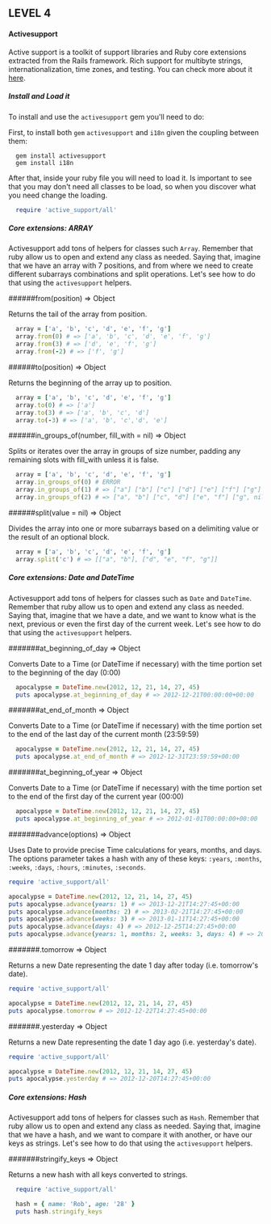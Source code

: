 LEVEL 4
-------

#### Activesupport

Active support is a toolkit of support libraries and Ruby core extensions extracted from the Rails framework. Rich support for multibyte strings, internationalization, time zones, and testing. You can check more about it [here](https://rubygems.org/gems/activesupport).

##### Install and Load it

To install and use the `activesupport` gem you'll need to do:

First, to install both `gem` `activesupport` and `i18n` given the coupling between them:

```shell
  gem install activesupport
  gem install i18n
```

After that, inside your ruby file you will need to load it. Is important to see that you may don't need all classes to be load, so when you discover what you need change the loading.

```ruby
  require 'active_support/all'
```

##### Core extensions: ARRAY

Activesupport add tons of helpers for classes such `Array`. Remember that ruby allow us to open and extend any class as needed. Saying that, imagine that we have an array with 7 positions, and from where we need to create different subarrays combinations and split operations. Let's see how to do that using the `activesupport` helpers.

######from(position) ⇒ Object

Returns the tail of the array from position.

```ruby
  array = ['a', 'b', 'c', 'd', 'e', 'f', 'g']
  array.from(0) # => ['a', 'b', 'c', 'd', 'e', 'f', 'g']
  array.from(3) # => ['d', 'e', 'f', 'g']
  array.from(-2) # => ['f', 'g']
```

######to(position) ⇒ Object

Returns the beginning of the array up to position.

```ruby
  array = ['a', 'b', 'c', 'd', 'e', 'f', 'g']
  array.to(0) # => ['a']
  array.to(3) # => ['a', 'b', 'c', 'd']
  array.to(-3) # => ['a', 'b', 'c','d', 'e']
```

######in_groups_of(number, fill_with = nil) ⇒ Object

Splits or iterates over the array in groups of size number, padding any remaining slots with fill_with unless it is false.

```ruby
  array = ['a', 'b', 'c', 'd', 'e', 'f', 'g']
  array.in_groups_of(0) # ERROR
  array.in_groups_of(1) # => ["a"] ["b"] ["c"] ["d"] ["e"] ["f"] ["g"]
  array.in_groups_of(2) # => ["a", "b"] ["c", "d"] ["e", "f"] ["g", nil]
```

######split(value = nil) ⇒ Object

Divides the array into one or more subarrays based on a delimiting value or the result of an optional block.

```ruby
  array = ['a', 'b', 'c', 'd', 'e', 'f', 'g']
  array.split('c') # => [["a", "b"], ["d", "e", "f", "g"]]
```

##### Core extensions: Date and DateTime

Activesupport add tons of helpers for classes such as `Date` and `DateTime`. Remember that ruby allow us to open and extend any class as needed. Saying that, imagine that we have a date, and we want to know what is the next, previous or even the first day of the current week. Let's see how to do that using the `activesupport` helpers.

#######at_beginning_of_day ⇒ Object

Converts Date to a Time (or DateTime if necessary) with the time portion set to the beginning of the day (0:00)

```ruby
  apocalypse = DateTime.new(2012, 12, 21, 14, 27, 45)
  puts apocalypse.at_beginning_of_day # => 2012-12-21T00:00:00+00:00
```

#######at_end_of_month ⇒ Object

Converts Date to a Time (or DateTime if necessary) with the time portion set to the end of the last day of the current month (23:59:59)

```ruby
  apocalypse = DateTime.new(2012, 12, 21, 14, 27, 45)
  puts apocalypse.at_end_of_month # => 2012-12-31T23:59:59+00:00
```

#######at_beginning_of_year ⇒ Object

Converts Date to a Time (or DateTime if necessary) with the time portion set to the end of the first day of the current year (00:00)

```ruby
  apocalypse = DateTime.new(2012, 12, 21, 14, 27, 45)
  puts apocalypse.at_beginning_of_year # => 2012-01-01T00:00:00+00:00
```

#######advance(options) ⇒ Object

Uses Date to provide precise Time calculations for years, months, and days. The options parameter takes a hash with any of these keys: `:years`, `:months`, `:weeks`, `:days`, `:hours`, `:minutes`, `:seconds`.

```ruby
require 'active_support/all'

apocalypse = DateTime.new(2012, 12, 21, 14, 27, 45)
puts apocalypse.advance(years: 1) # => 2013-12-21T14:27:45+00:00
puts apocalypse.advance(months: 2) # => 2013-02-21T14:27:45+00:00
puts apocalypse.advance(weeks: 3) # => 2013-01-11T14:27:45+00:00
puts apocalypse.advance(days: 4) # => 2012-12-25T14:27:45+00:00
puts apocalypse.advance(years: 1, months: 2, weeks: 3, days: 4) # => 2014-03-18T14:27:45+00:00

```

#######.tomorrow ⇒ Object

Returns a new Date representing the date 1 day after today (i.e. tomorrow's date).

```ruby
require 'active_support/all'

apocalypse = DateTime.new(2012, 12, 21, 14, 27, 45)
puts apocalypse.tomorrow # => 2012-12-22T14:27:45+00:00

```

#######.yesterday ⇒ Object

Returns a new Date representing the date 1 day ago (i.e. yesterday's date).

```ruby
require 'active_support/all'

apocalypse = DateTime.new(2012, 12, 21, 14, 27, 45)
puts apocalypse.yesterday # => 2012-12-20T14:27:45+00:00

```

##### Core extensions: Hash

Activesupport add tons of helpers for classes such as `Hash`. Remember that ruby allow us to open and extend any class as needed. Saying that, imagine that we have a hash, and we want to compare it with another, or have our keys as strings. Let's see how to do that using the `activesupport` helpers.

#######stringify_keys ⇒ Object

Returns a new hash with all keys converted to strings.

```ruby
  require 'active_support/all'

  hash = { name: 'Rob', age: '28' }
  puts hash.stringify_keys

```
